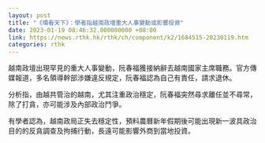 ```yaml
---
layout: post
title: "《環看天下》：學者指越南政壇重大人事變動或影響投資"
date: 2023-01-19 08:46:32.000000000 +08:00
link: https://news.rthk.hk/rthk/ch/component/k2/1684515-20230119.htm
categories: rthk
---
```


越南政壇出現罕見的重大人事變動，阮春福獲接納辭去越南國家主席職務。官方傳媒報道，多名領導幹部涉嫌違反規定，阮春福認為自己有責任，請求退休。

分析指，由越共管治的越南，尤其注重政治穩定，阮春福突然尋求離任並不尋常，除了打貪，亦可能涉及內部政治鬥爭。

有學者認為，越南政局正失去穩定性，預料農曆新年假期後可能出現新一波具政治目的的反貪調查及拘捕行動，長遠可能影響外商到當地投資。
